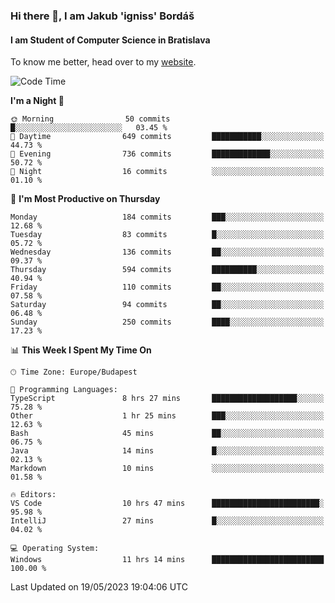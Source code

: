 ### Hi there 👋, I am Jakub 'igniss' Bordáš

#### I am Student of Computer Science in Bratislava
To know me better, head over to my [website](https://bordas.sk).


<!--START_SECTION:waka-->
![Code Time](http://img.shields.io/badge/Code%20Time-1%2C161%20hrs%2050%20mins-blue)

**I'm a Night 🦉** 

```text
🌞 Morning                50 commits          █░░░░░░░░░░░░░░░░░░░░░░░░   03.45 % 
🌆 Daytime                649 commits         ███████████░░░░░░░░░░░░░░   44.73 % 
🌃 Evening                736 commits         █████████████░░░░░░░░░░░░   50.72 % 
🌙 Night                  16 commits          ░░░░░░░░░░░░░░░░░░░░░░░░░   01.10 % 
```
📅 **I'm Most Productive on Thursday** 

```text
Monday                   184 commits         ███░░░░░░░░░░░░░░░░░░░░░░   12.68 % 
Tuesday                  83 commits          █░░░░░░░░░░░░░░░░░░░░░░░░   05.72 % 
Wednesday                136 commits         ██░░░░░░░░░░░░░░░░░░░░░░░   09.37 % 
Thursday                 594 commits         ██████████░░░░░░░░░░░░░░░   40.94 % 
Friday                   110 commits         ██░░░░░░░░░░░░░░░░░░░░░░░   07.58 % 
Saturday                 94 commits          ██░░░░░░░░░░░░░░░░░░░░░░░   06.48 % 
Sunday                   250 commits         ████░░░░░░░░░░░░░░░░░░░░░   17.23 % 
```


📊 **This Week I Spent My Time On** 

```text
🕑︎ Time Zone: Europe/Budapest

💬 Programming Languages: 
TypeScript               8 hrs 27 mins       ███████████████████░░░░░░   75.28 % 
Other                    1 hr 25 mins        ███░░░░░░░░░░░░░░░░░░░░░░   12.63 % 
Bash                     45 mins             ██░░░░░░░░░░░░░░░░░░░░░░░   06.75 % 
Java                     14 mins             █░░░░░░░░░░░░░░░░░░░░░░░░   02.13 % 
Markdown                 10 mins             ░░░░░░░░░░░░░░░░░░░░░░░░░   01.58 % 

🔥 Editors: 
VS Code                  10 hrs 47 mins      ████████████████████████░   95.98 % 
IntelliJ                 27 mins             █░░░░░░░░░░░░░░░░░░░░░░░░   04.02 % 

💻 Operating System: 
Windows                  11 hrs 14 mins      █████████████████████████   100.00 % 
```


 Last Updated on 19/05/2023 19:04:06 UTC
<!--END_SECTION:waka-->
